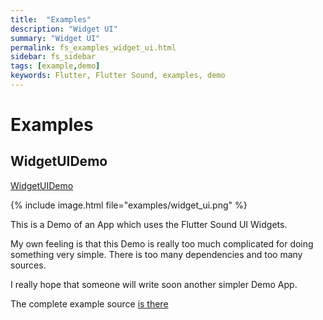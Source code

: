 ```yaml
---
title:  "Examples"
description: "Widget UI"
summary: "Widget UI"
permalink: fs_examples_widget_ui.html
sidebar: fs_sidebar
tags: [example,demo]
keywords: Flutter, Flutter Sound, examples, demo
---
```

# Examples


## WidgetUIDemo

[WidgetUIDemo](https://github.com/dooboolab/flutter_sound/blob/master/flutter_sound/example/lib/widgetUI/widget_ui_demo.dart)

{% include image.html file="examples/widget_ui.png" %}

This is a Demo of an App which uses the Flutter Sound UI Widgets.

My own feeling is that this Demo is really too much complicated for doing something very simple. There is too many dependencies and too many sources.

I really hope that someone will write soon another simpler Demo App.

The complete example source [is there](https://github.com/dooboolab/flutter_sound/blob/master/flutter_sound/example/lib/widgetUI/widget_ui_demo.dart)

